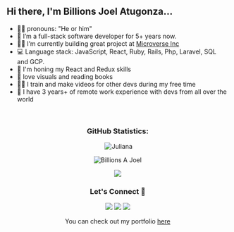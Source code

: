 
## Hi there, I'm Billions Joel Atugonza...
- 👩‍💻 pronouns: "He or him"
- 🔭 I’m a full-stack software developer for 5+ years now.
- 👩‍🎓 I’m currently building great project at [Microverse Inc](https://github.com/microverseinc)
- :computer: Language stack: JavaScript, React, Ruby, Rails, Php, Laravel, SQL and GCP.
- 🌱 I'm honing my React and Redux skills
- :book: love visuals and reading books
- 👩‍🍳 I train and make videos for other devs during my free time
- 💪 I have 3 years+ of remote work experience with devs
  from all over the world


<!--START_SECTION:waka-->

<!--END_SECTION:waka-->

<br>

<h3 align="center">GitHub Statistics:</h3>

<p align="center">&nbsp;<img src="https://github-readme-stats.vercel.app/api?username=billionsjoel&show_icons=true&theme=vue&locale=en" alt="Juliana" /></p>

<p align="center"><img src="https://github-readme-streak-stats.herokuapp.com/?user=billionsjoel&theme=vue" alt="Billions A Joel" /></p>

<p align="center"><img src="https://github-readme-stats.vercel.app/api/top-langs/?username=billionsjoel&layout=compact&theme=vue"</p>

<h3 align="center">Let's Connect 🤝</h3>
<div align="center">
<a target="_blank"
href="https://www.linkedin.com/in/billionsjoel/"><img
src="https://img.shields.io/badge/-LinkedIn-0077b5?style=for-the-badge&logo=LinkedIn&logoColor=white"></img></a> <a target="_blank"
href="mailto:joelatugonza@gmail.com"><img
src="https://img.shields.io/badge/-Gmail-D14836?style=for-the-badge&logo=Gmail&logoColor=white"></img></a> <a target="_blank"
href=" https://twitter.com/BillionsJoel"><img
src="https://img.shields.io/badge/-Twitter-1DA1F2?style=for-the-badge&logo=Twitter&logoColor=white"></img></a>
<div/>

<p align="center">You can check out my portfolio <a href="https://github.com/billionsjoel/billionsjoel" color="green">here</a></p>